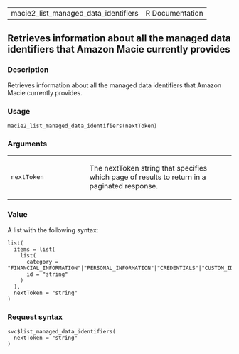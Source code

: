 <table style="width: 100%;">
<tbody>
<tr class="odd">
<td>macie2_list_managed_data_identifiers</td>
<td style="text-align: right;">R Documentation</td>
</tr>
</tbody>
</table>

## Retrieves information about all the managed data identifiers that Amazon Macie currently provides

### Description

Retrieves information about all the managed data identifiers that Amazon
Macie currently provides.

### Usage

    macie2_list_managed_data_identifiers(nextToken)

### Arguments

<table>
<colgroup>
<col style="width: 35%" />
<col style="width: 65%" />
</colgroup>
<tbody>
<tr class="odd">
<td><code
id="macie2_list_managed_data_identifiers_:_nextToken">nextToken</code></td>
<td><p>The nextToken string that specifies which page of results to
return in a paginated response.</p></td>
</tr>
</tbody>
</table>

### Value

A list with the following syntax:

    list(
      items = list(
        list(
          category = "FINANCIAL_INFORMATION"|"PERSONAL_INFORMATION"|"CREDENTIALS"|"CUSTOM_IDENTIFIER",
          id = "string"
        )
      ),
      nextToken = "string"
    )

### Request syntax

    svc$list_managed_data_identifiers(
      nextToken = "string"
    )
